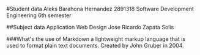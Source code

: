 #Student data
Aleks Barahona Hernandez
2891318
Software Development Engineering
6th semester

##Subject data
Application Web Design
Jose Ricardo Zapata Solis

###What's the use of Markdown
a lightweight markup language that is used to format plain text documents.  Created by John Gruber in 2004.